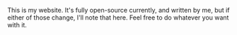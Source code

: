 This is my website. It's fully open-source currently, and written by me, but if either of those change, I'll note that here. Feel free to do whatever you want with it.